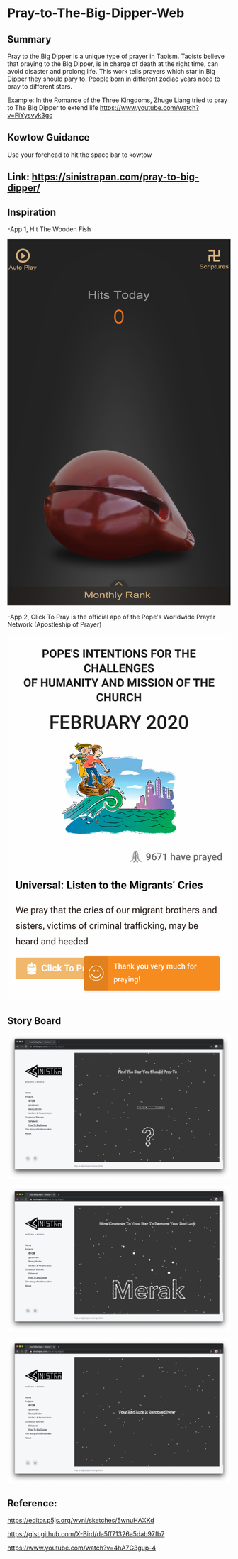 # Pray-to-The-Big-Dipper-Web

## Summary

Pray to the Big Dipper is a unique type of prayer in Taoism. Taoists believe that praying to the Big Dipper, is in charge of death at the right time, can avoid disaster and prolong life. This work tells prayers which star in Big Dipper they should pary to. People born in different zodiac years need to pray to different stars.

Example: In the Romance of the Three Kingdoms, Zhuge Liang tried to pray to The Big Dipper to extend life
https://www.youtube.com/watch?v=FiYysvyk3gc


## Kowtow Guidance

Use your forehead to hit the space bar to kowtow

## Link: https://sinistrapan.com/pray-to-big-dipper/


## Inspiration 

-App 1, Hit The Wooden Fish

 ![image](https://github.com/chengjun334/Pray-to-The-Big-Dipper/blob/master/WoodenFish.jpg)

-App 2, Click To Pray is the official app of the Pope's Worldwide Prayer Network (Apostleship of Prayer)

 ![image](https://github.com/chengjun334/Pray-to-The-Big-Dipper/blob/master/ClickToPray.jpg)

## Story Board

 ![image](https://github.com/chengjun334/Pray-to-The-Big-Dipper-In-P5/blob/master/page1.png)

 ![image](https://github.com/chengjun334/Pray-to-The-Big-Dipper-In-P5/blob/master/page2.png)

 ![image](https://github.com/chengjun334/Pray-to-The-Big-Dipper-In-P5/blob/master/page3.png)
 
 
## Reference:

https://editor.p5js.org/wvnl/sketches/5wnuHAXKd

https://gist.github.com/X-Bird/da5ff71326a5dab97fb7

https://www.youtube.com/watch?v=4hA7G3gup-4
